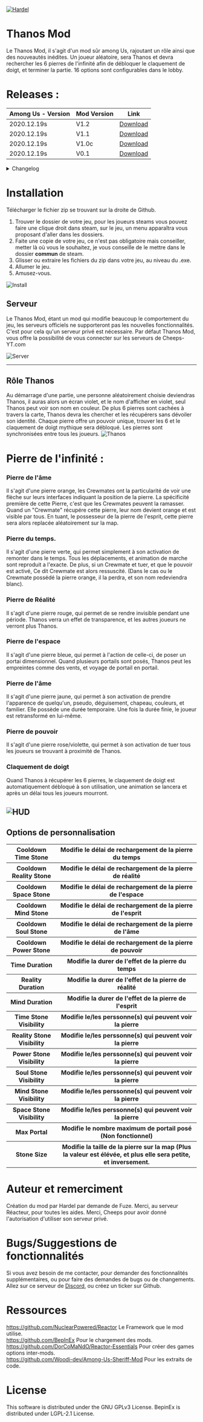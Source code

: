 [![Hardel](https://discord.com/assets/e4923594e694a21542a489471ecffa50.svg)](https://discord.gg/AP9axbXXNC)

# Thanos Mod

Le Thanos Mod, il s'agit d'un mod sûr among Us, rajoutant un rôle ainsi que des nouveautés inédites.
Un joueur aléatoire, sera Thanos et devra rechercher les 6 pierres de l'infinité afin de débloquer le claquement de doigt, et terminer la partie.
16 options sont configurables dans le lobby.

# Releases :
| Among Us - Version| Mod Version | Link |
|----------|-------------|-----------------|
| 2020.12.19s | V1.2 | [Download](https://github.com/Hardel-DW/ModsThanos/releases/download/V1.2.0/Among.Us.-.Thanos.zip) |
| 2020.12.19s | V1.1 | [Download](https://github.com/Hardel-DW/ModsThanos/releases/download/V1.1/Among.Us.-.Mods.Thanos.zip) |
| 2020.12.19s | V1.0c | [Download](https://github.com/Hardel-DW/ModsThanos/releases/download/V1.0c/Among.Us.-.Mods.Prod.zip) |
| 2020.12.19s | V0.1 | [Download](https://github.com/Hardel-DW/ModsThanos/releases/download/B%C3%AAta/Among.Us.-.Mods.Thanos.zip) |
<details><summary>Changelog</summary>
<p>

  # Version 1.2:  
  ## Fonctionnalités :  
  * Les tâches sur le menu de gauche pour les imposteurs sont maintenant visible.
  * Les "Games Options", sont maintenant visible pour tous.
  * Une nouvelle "Game Options", fait sont apparition permettant de désactiver le mod.
  * Les "Game Options", les flèches droite et gauche pour les options de visibilité ne sont plus limiter.
  * Les boutons ne sont plus utilisables pendant le la phase des votes.
  * Après la phase des votes, les boutons sont mis a leurs temps de pause maximum.
  * Les imposteurs dans les vents ne sont pas impacter par l'effet de remontage dans le temps.
  * Rajout du serveur discord dans le lobby, et non en game.
  * Le LeaberBuster de Amonh us est supprimer.
  * Un nouveau endroit d'apparition pour les pierres sur Polus fait sont apparition.

  ## Correction de bug :
  * Sur la carte de Polus, des pierres pouvait apparaître hors des limites de la carte de jeu.
  * Lors d'un rewind, si l'imposteur était dans une vent, il pouvait se déplacer en étant invisible.
  * Les "Game Options" de visibilité ne fonctionné parfois pas.
  * Le "Cooldown" de la première utilisation des pierres n'était pas celle des "Game Options".

  ## Changement technique :
  * Reactor est maintenant utiliser en tant que dépendance pour la compatibilité inter-mods.
  * Essentials-Reactor est maintenant utiliser en tant que dépendance pour la compatibilité inter-mods.
  * 80% des fichiers ont était modifier pour un meilleur confort de développement et optimisation de performance.
  * Les référence au pointer de Among Us sont maintenant presque tous supprimer.
  * L'envoie de packet pour le "rôle management", ne s'envoie plus en plusieurs packets mais en un seul.
</p>
</details>

# Installation

Télécharger le fichier zip se trouvant sur la droite de Github.
1. Trouver le dossier de votre jeu, pour les joueurs steams vous pouvez faire une clique droit dans steam, sur le jeu, un menu apparaîtra vous proposant d'aller dans les dossiers.
2. Faite une copie de votre jeu, ce n'est pas obligatoire mais conseiller, metter là où vous le souhaitez, je vous conseille de le mettre dans le dossier __commun__ de steam.
3. Glisser ou extraire les fichiers du zip dans votre jeu, au niveau du .exe.
4. Allumer le jeu.
5. Amusez-vous.

![Install](https://i.imgur.com/pvBAyZN.png)

## Serveur

Le Thanos Mod, étant un mod qui modifie beaucoup le comportement du jeu, les serveurs officiels ne supporteront pas les nouvelles fonctionnalités.
C'est pour cela qu'un serveur privé est nécessaire.
Par défaut Thanos Mod, vous offre la possibilité de vous connecter sur les serveurs de Cheeps-YT.com

![Server](https://i.imgur.com/opzh2BQ.png)

--------

## Rôle Thanos

Au démarrage d'une partie, une personne aléatoirement choisie deviendras Thanos, il auras alors un écran violet, et le nom d'afficher en violet, seul Thanos peut voir son nom en couleur.
De plus 6 pierres sont cachées à travers la carte, Thanos devra les chercher et les récupérers sans dévoiler son identité.
Chaque pierre offre un pouvoir unique, trouver les 6 et le claquement de doigt mythique sera débloqué.
Les pierres sont synchronisées entre tous les joueurs.
![Thanos](https://i.imgur.com/1x5DshJ.png)

# Pierre de l'infinité :
### Pierre de l'âme
Il s'agit d'une pierre orange, les Crewmates ont la particularité de voir une flèche sur leurs interfaces indiquant la position de la pierre.
La spécificité première de cette Pierre, c'est que les Crewmates peuvent la ramasser.
Quand un "Crewmate" récupére cette pierre, leur nom devient orange et est visible par tous.
En tuant, le possesseur de la pierre de l'esprit, cette pierre sera alors replacée aléatoirement sur la map.

### Pierre du temps.
Il s'agit d'une pierre verte, qui permet simplement à son activation de remonter dans le temps.
Tous les déplacements, et animation de marche sont reproduit a l'exacte.
De plus, si un Crewmate et tuer, et que le pouvoir est activé, Ce dit Crewmate est alors ressuscité.
(Dans le cas ou le Crewmate possédé la pierre orange, il la perdra, et son nom redeviendra blanc).

### Pierre de Réalité
Il s'agit d'une pierre rouge, qui permet de se rendre invisible pendant une période.
Thanos verra un effet de transparence, et les autres joueurs ne verront plus Thanos.

### Pierre de l'espace
Il s'agit d'une pierre bleue, qui permet à l'action de celle-ci, de poser un portai dimensionnel.
Quand plusieurs portails sont posés, Thanos peut les empreintes comme des vents, et voyage de portail en portail.

### Pierre de l'âme
Il s'agit d'une pierre jaune, qui permet à son activation de prendre l'apparence de quelqu'un, pseudo, déguisement, chapeau, couleurs, et familier.
Elle possède une durée temporaire.
Une fois la durée finie, le joueur est retransformé en lui-même.

### Pierre de pouvoir
Il s'agit d'une pierre rose/violette, qui permet à son activation de tuer tous les joueurs se trouvant à proximité de Thanos.

### Claquement de doigt
Quand Thanos à récupérer les 6 pierres, le claquement de doigt est automatiquement débloqué à son utilisation, une animation se lancera et après un délai tous les joueurs mourront.

![HUD](https://i.imgur.com/ivxlot9.png)
--------

## Options de personnalisation
<table>
  <tr>
    <th>Cooldown Time Stone</th>
    <th>Modifie le délai de rechargement de la pierre du temps</th>
  </tr>
  <tr>
    <th>Cooldown Reality Stone</th>
    <th>Modifie le délai de rechargement de la pierre de réalité</th>
  </tr>
  <tr>
    <th>Cooldown Space Stone</th>
    <th>Modifie le délai de rechargement de la pierre de l'espace</th>
  </tr>
  <tr>
    <th>Cooldown Mind Stone</th>
    <th>Modifie le délai de rechargement de la pierre de l'esprit</th>
  </tr>
  <tr>
    <th>Cooldown Soul Stone</th>
    <th>Modifie le délai de rechargement de la pierre de l'âme</th>
  </tr>
  <tr>
    <th>Cooldown Power Stone</th>
    <th>Modifie le délai de rechargement de la pierre de pouvoir</th>
  </tr>

  <tr>
    <th>Time Duration</th>
    <th>Modifie la durer de l'effet de la pierre du temps</th>
  </tr>
  <tr>
    <th>Reality Duration</th>
    <th>Modifie la durer de l'effet de la pierre de réalité</th>
  </tr>
  <tr>
    <th>Mind Duration</th>
    <th>Modifie la durer de l'effet de la pierre de l'esprit</th>
  </tr>

  <tr>
    <th>Time Stone Visibility</th>
    <th>Modifie le/les perssonne(s) qui peuvent voir la pierre</th>
  </tr>
  <tr>
    <th>Reality Stone Visibility</th>
    <th>Modifie le/les perssonne(s) qui peuvent voir la pierre</th>
  </tr>
  <tr>
    <th>Power Stone Visibility</th>
    <th>Modifie le/les perssonne(s) qui peuvent voir la pierre</th>
  </tr>
  <tr>
    <th>Soul Stone Visibility</th>
    <th>Modifie le/les perssonne(s) qui peuvent voir la pierre</th>
  </tr>
  <tr>
    <th>Mind Stone Visibility</th>
    <th>Modifie le/les perssonne(s) qui peuvent voir la pierre</th>
  </tr>
  <tr>
    <th>Space Stone Visibility</th>
    <th>Modifie le/les perssonne(s) qui peuvent voir la pierre</th>
  </tr>
  
  <tr>
    <th>Max Portal</th>
    <th>Modifie le nombre maximum de portail posé (Non fonctionnel)</th>
  </tr>
  <tr>
    <th>Stone Size</th>
    <th>Modifie la taille de la pierre sur la map (Plus la valeur est élévée, et plus elle sera petite, et inversement.</th>
  </tr>
</table>

# Auteur et remerciment
Création du mod par Hardel par demande de Fuze.
Merci, au serveur Réacteur, pour toutes les aides.
Merci, Cheeps pour avoir donné l'autorisation d'utiliser son serveur privé.

# Bugs/Suggestions de fonctionnalités
Si vous avez besoin de me contacter, pour demander des fonctionnalités supplémentaires, ou pour faire des demandes de bugs ou de changements.  
Allez sur ce serveur de [Discord](https://discord.gg/AP9axbXXNC), ou créez un ticker sur Github.

# Ressources
https://github.com/NuclearPowered/Reactor Le Framework que le mod utilise.  
https://github.com/BepInEx Pour le chargement des mods.  
https://github.com/DorCoMaNdO/Reactor-Essentials Pour créer des games options inter-mods.  
https://github.com/Woodi-dev/Among-Us-Sheriff-Mod Pour les extraits de code.

# License
This software is distributed under the GNU GPLv3 License. BepinEx is distributed under LGPL-2.1 License.
